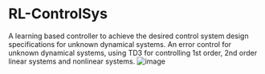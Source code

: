 # RL-ControlSys
A learning based controller to achieve the desired control system design specifications for unknown dynamical systems. 
An error control for unknown dynamical systems, using TD3 for controlling 1st order, 2nd order linear systems and nonlinear systems.
![image](https://github.com/user-attachments/assets/c00c494d-3b92-48f0-9c5e-e879cdef9b28)
